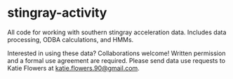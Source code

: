 # stingray-activity

All code for working with southern stingray acceleration data. Includes data processing, ODBA calculations, and HMMs.

Interested in using these data? Collaborations welcome! Written permission and a formal use agreement are required. Please send data use requests to Katie Flowers at katie.flowers.90@gmail.com.
